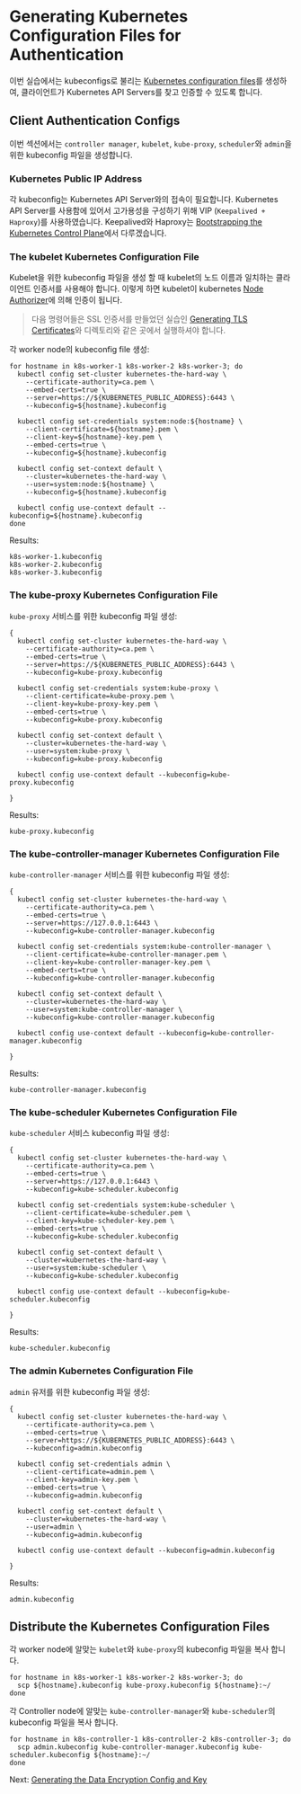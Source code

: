 # Generating Kubernetes Configuration Files for Authentication

이번 실습에서는 kubeconfigs로 불리는 [Kubernetes configuration files](https://kubernetes.io/docs/concepts/configuration/organize-cluster-access-kubeconfig/)를 생성하여, 클라이언트가 Kubernetes API Servers를 찾고 인증할 수 있도록 합니다.

## Client Authentication Configs

이번 섹션에서는 `controller manager`, `kubelet`, `kube-proxy`, `scheduler`와 `admin`을 위한 kubeconfig 파일을 생성합니다.

### Kubernetes Public IP Address

각 kubeconfig는 Kubernetes API Server와의 접속이 필요합니다. Kubernetes API Server를 사용함에 있어서 고가용성을 구성하기 위해 VIP (`Keepalived + Haproxy`)를 사용하였습니다.
Keepalived와 Haproxy는 [Bootstrapping the Kubernetes Control Plane](08-bootstrapping-kubernetes-controllers.md)에서 다루겠습니다.

### The kubelet Kubernetes Configuration File

Kubelet을 위한 kubeconfig 파일을 생성 할 때 kubelet의 노드 이름과 일치하는 클라이언트 인증서를 사용해야 합니다. 이렇게 하면 kubelet이 kubernetes [Node Authorizer](https://kubernetes.io/docs/admin/authorization/node/)에 의해 인증이 됩니다.


> 다음 명령어들은 SSL 인증서를 만들었던 실습인 [Generating TLS Certificates](04-certificate-authority.md)와 디렉토리와 같은 곳에서 실행하셔야 합니다.

각 worker node의 kubeconfig file 생성:

```
for hostname in k8s-worker-1 k8s-worker-2 k8s-worker-3; do
  kubectl config set-cluster kubernetes-the-hard-way \
    --certificate-authority=ca.pem \
    --embed-certs=true \
    --server=https://${KUBERNETES_PUBLIC_ADDRESS}:6443 \
    --kubeconfig=${hostname}.kubeconfig

  kubectl config set-credentials system:node:${hostname} \
    --client-certificate=${hostname}.pem \
    --client-key=${hostname}-key.pem \
    --embed-certs=true \
    --kubeconfig=${hostname}.kubeconfig

  kubectl config set-context default \
    --cluster=kubernetes-the-hard-way \
    --user=system:node:${hostname} \
    --kubeconfig=${hostname}.kubeconfig

  kubectl config use-context default --kubeconfig=${hostname}.kubeconfig
done

```

Results:

```
k8s-worker-1.kubeconfig
k8s-worker-2.kubeconfig
k8s-worker-3.kubeconfig
```

### The kube-proxy Kubernetes Configuration File

`kube-proxy` 서비스를 위한 kubeconfig 파일 생성:

```
{
  kubectl config set-cluster kubernetes-the-hard-way \
    --certificate-authority=ca.pem \
    --embed-certs=true \
    --server=https://${KUBERNETES_PUBLIC_ADDRESS}:6443 \
    --kubeconfig=kube-proxy.kubeconfig

  kubectl config set-credentials system:kube-proxy \
    --client-certificate=kube-proxy.pem \
    --client-key=kube-proxy-key.pem \
    --embed-certs=true \
    --kubeconfig=kube-proxy.kubeconfig

  kubectl config set-context default \
    --cluster=kubernetes-the-hard-way \
    --user=system:kube-proxy \
    --kubeconfig=kube-proxy.kubeconfig

  kubectl config use-context default --kubeconfig=kube-proxy.kubeconfig

}
```

Results:

```
kube-proxy.kubeconfig
```

### The kube-controller-manager Kubernetes Configuration File

`kube-controller-manager` 서비스를 위한 kubeconfig 파일 생성:

```
{
  kubectl config set-cluster kubernetes-the-hard-way \
    --certificate-authority=ca.pem \
    --embed-certs=true \
    --server=https://127.0.0.1:6443 \
    --kubeconfig=kube-controller-manager.kubeconfig

  kubectl config set-credentials system:kube-controller-manager \
    --client-certificate=kube-controller-manager.pem \
    --client-key=kube-controller-manager-key.pem \
    --embed-certs=true \
    --kubeconfig=kube-controller-manager.kubeconfig

  kubectl config set-context default \
    --cluster=kubernetes-the-hard-way \
    --user=system:kube-controller-manager \
    --kubeconfig=kube-controller-manager.kubeconfig

  kubectl config use-context default --kubeconfig=kube-controller-manager.kubeconfig

}
```

Results:

```
kube-controller-manager.kubeconfig
```


### The kube-scheduler Kubernetes Configuration File

`kube-scheduler` 서비스 kubeconfig 파일 생성:

```
{
  kubectl config set-cluster kubernetes-the-hard-way \
    --certificate-authority=ca.pem \
    --embed-certs=true \
    --server=https://127.0.0.1:6443 \
    --kubeconfig=kube-scheduler.kubeconfig

  kubectl config set-credentials system:kube-scheduler \
    --client-certificate=kube-scheduler.pem \
    --client-key=kube-scheduler-key.pem \
    --embed-certs=true \
    --kubeconfig=kube-scheduler.kubeconfig

  kubectl config set-context default \
    --cluster=kubernetes-the-hard-way \
    --user=system:kube-scheduler \
    --kubeconfig=kube-scheduler.kubeconfig

  kubectl config use-context default --kubeconfig=kube-scheduler.kubeconfig

}
```

Results:

```
kube-scheduler.kubeconfig
```

### The admin Kubernetes Configuration File

`admin` 유저를 위한 kubeconfig 파일 생성:

```
{
  kubectl config set-cluster kubernetes-the-hard-way \
    --certificate-authority=ca.pem \
    --embed-certs=true \
    --server=https://${KUBERNETES_PUBLIC_ADDRESS}:6443 \
    --kubeconfig=admin.kubeconfig

  kubectl config set-credentials admin \
    --client-certificate=admin.pem \
    --client-key=admin-key.pem \
    --embed-certs=true \
    --kubeconfig=admin.kubeconfig

  kubectl config set-context default \
    --cluster=kubernetes-the-hard-way \
    --user=admin \
    --kubeconfig=admin.kubeconfig

  kubectl config use-context default --kubeconfig=admin.kubeconfig

}
```

Results:

```
admin.kubeconfig
```


## 

## Distribute the Kubernetes Configuration Files

각 worker node에 알맞는 `kubelet`와 `kube-proxy`의 kubeconfig 파일을 복사 합니다.

```
for hostname in k8s-worker-1 k8s-worker-2 k8s-worker-3; do
  scp ${hostname}.kubeconfig kube-proxy.kubeconfig ${hostname}:~/
done

```
각 Controller node에 알맞는 `kube-controller-manager`와 `kube-scheduler`의 kubeconfig 파일을 복사 합니다.

```
for hostname in k8s-controller-1 k8s-controller-2 k8s-controller-3; do
  scp admin.kubeconfig kube-controller-manager.kubeconfig kube-scheduler.kubeconfig ${hostname}:~/
done

```

Next: [Generating the Data Encryption Config and Key](06-data-encryption-keys.md)

